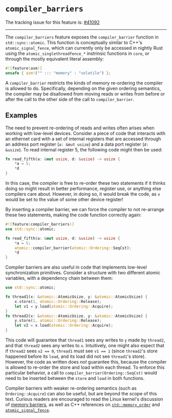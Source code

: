 # `compiler_barriers`

The tracking issue for this feature is: [#41092]

[#41092]: https://github.com/rust-lang/rust/issues/41092

------------------------

The `compiler_barriers` feature exposes the `compiler_barrier` function
in `std::sync::atomic`. This function is conceptually similar to C++'s
`atomic_signal_fence`, which can currently only be accessed in nightly
Rust using the `atomic_singlethreadfence_*` instrinsic functions in
`core`, or through the mostly equivalent literal assembly:

```rust
#![feature(asm)]
unsafe { asm!("" ::: "memory" : "volatile") };
```

A `compiler_barrier` restricts the kinds of memory re-ordering the
compiler is allowed to do. Specifically, depending on the given ordering
semantics, the compiler may be disallowed from moving reads or writes
from before or after the call to the other side of the call to
`compiler_barrier`.

## Examples

The need to prevent re-ordering of reads and writes often arises when
working with low-level devices. Consider a piece of code that interacts
with an ethernet card with a set of internal registers that are accessed
through an address port register (`a: &mut usize`) and a data port
register (`d: &usize`). To read internal register 5, the following code
might then be used:

```rust
fn read_fifth(a: &mut usize, d: &usize) -> usize {
    *a = 5;
    *d
}
```

In this case, the compiler is free to re-order these two statements if
it thinks doing so might result in better performance, register use, or
anything else compilers care about. However, in doing so, it would break
the code, as `x` would be set to the value of some other device
register!

By inserting a compiler barrier, we can force the compiler to not
re-arrange these two statements, making the code function correctly
again:

```rust
#![feature(compiler_barriers)]
use std::sync::atomic;

fn read_fifth(a: &mut usize, d: &usize) -> usize {
    *a = 5;
    atomic::compiler_barrier(atomic::Ordering::SeqCst);
    *d
}
```

Compiler barriers are also useful in code that implements low-level
synchronization primitives. Consider a structure with two different
atomic variables, with a dependency chain between them:

```rust
use std::sync::atomic;

fn thread1(x: &atomic::AtomicUsize, y: &atomic::AtomicUsize) {
    x.store(1, atomic::Ordering::Release);
    let v1 = y.load(atomic::Ordering::Acquire);
}
fn thread2(x: &atomic::AtomicUsize, y: &atomic::AtomicUsize) {
    y.store(1, atomic::Ordering::Release);
    let v2 = x.load(atomic::Ordering::Acquire);
}
```

This code will guarantee that `thread1` sees any writes to `y` made by
`thread2`, and that `thread2` sees any writes to `x`. Intuitively, one
might also expect that if `thread2` sees `v2 == 0`, `thread1` must see
`v1 == 1` (since `thread2`'s store happened before its `load`, and its
load did not see `thread1`'s store). However, the code as written does
*not* guarantee this, because the compiler is allowed to re-order the
store and load within each thread. To enforce this particular behavior,
a call to `compiler_barrier(Ordering::SeqCst)` would need to be inserted
between the `store` and `load` in both functions.

Compiler barriers with weaker re-ordering semantics (such as
`Ordering::Acquire`) can also be useful, but are beyond the scope of
this text. Curious readers are encouraged to read the Linux kernel's
discussion of [memory barriers][1], as well as C++ references on
[`std::memory_order`][2] and [`atomic_signal_fence`][3].

[1]: https://www.kernel.org/doc/Documentation/memory-barriers.txt
[2]: http://en.cppreference.com/w/cpp/atomic/memory_order
[3]: http://www.cplusplus.com/reference/atomic/atomic_signal_fence/
